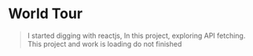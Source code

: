 # World Tour

> I started digging with reactjs, In this project, exploring API fetching. 
This project
> and work is loading do not finished 

